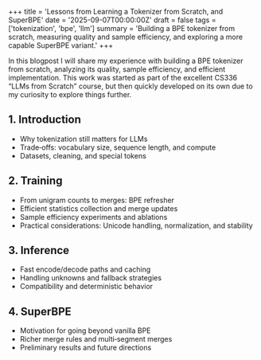 +++
title = 'Lessons from Learning a Tokenizer from Scratch, and SuperBPE'
date = '2025-09-07T00:00:00Z'
draft = false
tags = ['tokenization', 'bpe', 'llm']
summary = 'Building a BPE tokenizer from scratch, measuring quality and sample efficiency, and exploring a more capable SuperBPE variant.'
+++

In this blogpost I will share my experience with building a BPE tokenizer from scratch, analyzing its quality, sample efficiency, and efficient implementation. This work was started as part of the excellent CS336 “LLMs from Scratch” course, but then quickly developed on its own due to my curiosity to explore things further.

## 1. Introduction

- Why tokenization still matters for LLMs
- Trade‑offs: vocabulary size, sequence length, and compute
- Datasets, cleaning, and special tokens

## 2. Training

- From unigram counts to merges: BPE refresher
- Efficient statistics collection and merge updates
- Sample efficiency experiments and ablations
- Practical considerations: Unicode handling, normalization, and stability

## 3. Inference

- Fast encode/decode paths and caching
- Handling unknowns and fallback strategies
- Compatibility and deterministic behavior

## 4. SuperBPE

- Motivation for going beyond vanilla BPE
- Richer merge rules and multi‑segment merges
- Preliminary results and future directions


